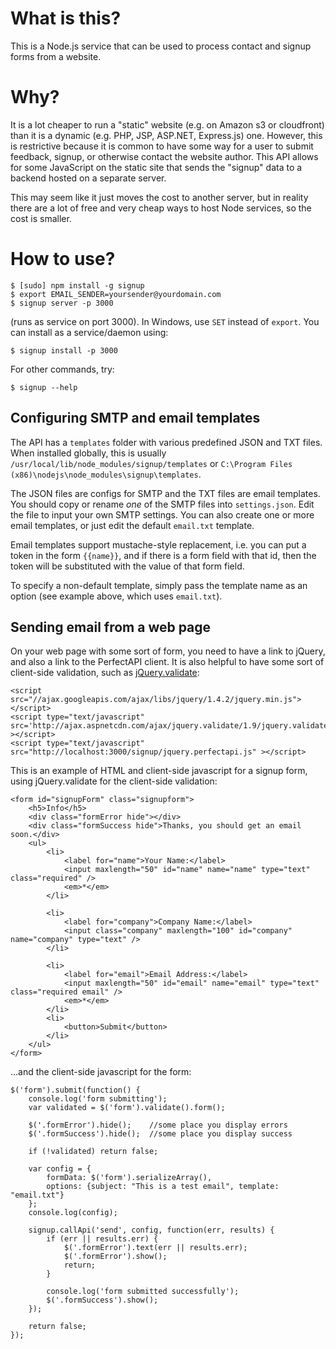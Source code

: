 # What is this?

This is a Node.js service that can be used to process contact and signup forms from a website.

# Why?

It is a lot cheaper to run a "static" website (e.g. on Amazon s3 or cloudfront) than it is a dynamic (e.g. PHP, JSP, ASP.NET, Express.js) one.  However, this is restrictive because it is common to have some way for a user to submit feedback, signup, or otherwise contact the website author.  This API allows for some JavaScript on the static site that sends the "signup" data to a backend hosted on a separate server.  

This may seem like it just moves the cost to another server, but in reality there are a lot of free and very cheap ways to host Node services, so the cost is smaller.

# How to use?

    $ [sudo] npm install -g signup
	$ export EMAIL_SENDER=yoursender@yourdomain.com
	$ signup server -p 3000
	
(runs as service on port 3000).  In Windows, use `SET` instead of `export`.  You can install as a service/daemon using:

    $ signup install -p 3000
	
For other commands, try:

    $ signup --help

## Configuring SMTP and email templates

The API has a `templates` folder with various predefined JSON and TXT files.  When installed globally, this is usually `/usr/local/lib/node_modules/signup/templates` or `C:\Program Files (x86)\nodejs\node_modules\signup\templates`.

The JSON files are configs for SMTP and the TXT files are email templates.  You should copy or rename *one* of the SMTP files into `settings.json`.  Edit the file to input your own SMTP settings.   You can also create one or more email templates, or just edit the default `email.txt` template.

Email templates support mustache-style replacement, i.e. you can put a token in the form `{{name}}`, and if there is a form field with that id, then the token will be substituted with the value of that form field.

To specify a non-default template, simply pass the template name as an option (see example above, which uses `email.txt`).

## Sending email from a web page
On your web page with some sort of form, you need to have a link to jQuery, and also a link to the PerfectAPI client.  It is also helpful to have some sort of client-side validation, such as [jQuery.validate](http://bassistance.de/jquery-plugins/jquery-plugin-validation/):

```
<script src="//ajax.googleapis.com/ajax/libs/jquery/1.4.2/jquery.min.js"></script>
<script type="text/javascript" src='http://ajax.aspnetcdn.com/ajax/jquery.validate/1.9/jquery.validate.min.js' ></script>
<script type="text/javascript" src="http://localhost:3000/signup/jquery.perfectapi.js" ></script>
```

This is an example of HTML and client-side javascript for a signup form, using jQuery.validate for the client-side validation:

```
<form id="signupForm" class="signupform">
	<h5>Info</h5>
	<div class="formError hide"></div>
	<div class="formSuccess hide">Thanks, you should get an email soon.</div>
	<ul>
		<li>
			<label for="name">Your Name:</label>
			<input maxlength="50" id="name" name="name" type="text" class="required" />
			<em>*</em>
		</li>
		
		<li>
			<label for="company">Company Name:</label>
			<input class="company" maxlength="100" id="company" name="company" type="text" />
		</li>
		
		<li>
			<label for="email">Email Address:</label>
			<input maxlength="50" id="email" name="email" type="text" class="required email" />
			<em>*</em>
		</li>
		<li>
			<button>Submit</button>
		</li>				
	</ul>
</form>
```

...and the client-side javascript for the form:

```
$('form').submit(function() {
	console.log('form submitting');
	var validated = $('form').validate().form();
	
	$('.formError').hide();    //some place you display errors
	$('.formSuccess').hide();  //some place you display success
	
	if (!validated) return false;
	
	var config = {
		formData: $('form').serializeArray(),
		options: {subject: "This is a test email", template: "email.txt"}
	};
	console.log(config);
	
	signup.callApi('send', config, function(err, results) {
		if (err || results.err) {
			$('.formError').text(err || results.err);
			$('.formError').show();
			return;
		}
	 
		console.log('form submitted successfully');
		$('.formSuccess').show();
	});
		
	return false;
});
```


